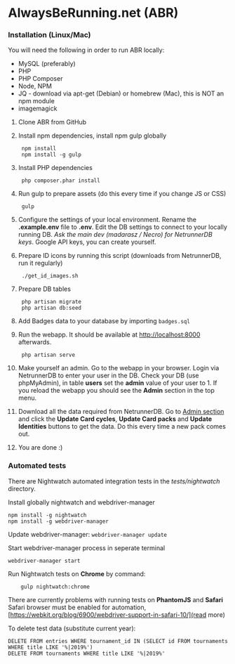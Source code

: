 # AlwaysBeRunning.net (ABR)

### Installation (Linux/Mac)

You will need the following in order to run ABR locally:
- MySQL (preferably)
- PHP
- PHP Composer
- Node, NPM
- JQ - download via apt-get (Debian) or homebrew (Mac), this is NOT an npm module
- imagemagick

1. Clone ABR from GitHub
2. Install npm dependencies, install npm gulp globally

        npm install
        npm install -g gulp

3. Install PHP dependencies

        php composer.phar install

4. Run gulp to prepare assets (do this every time if you change JS or CSS)

        gulp

5. Configure the settings of your local environment. Rename the **.example.env** file to **.env**. Edit the DB settings to connect to your locally running DB. *Ask the main dev (madarasz / Necro) for NetrunnerDB keys*.
Google API keys, you can create yourself.
6. Prepare ID icons by running this script (downloads from NetrunnerDB, run it regularly)

        ./get_id_images.sh

7. Prepare DB tables

        php artisan migrate
        php artisan db:seed

8. Add Badges data to your database by importing `badges.sql`

9. Run the webapp. It should be available at [http://localhost:8000](http://localhost:8000) afterwards.

        php artisan serve

10. Make yourself an admin. Go to the webapp in your browser. Login via NetrunnerDB to enter your user in the DB. Check your DB (use phpMyAdmin), in table **users** set the **admin** value of your user to 1. If you reload the webapp you should see the **Admin** section in the top menu.

12. Download all the data required from NetrunnerDB. Go to [Admin section](http://localhost:8000/admin) and click the **Update Card cycles**, **Update Card packs** and **Update Identities** buttons to get the data. Do this every time a new pack comes out.

13. You are done :)

### Automated tests

There are Nightwatch automated integration tests in the *tests/nightwatch* directory.

Install globally nightwatch and webdriver-manager
```
npm install -g nightwatch
npm install -g webdriver-manager
```

Update webdriver-manager: `webdriver-manager update`

Start webdriver-manager process in seperate terminal
```
webdriver-manager start
```

Run Nightwatch tests on **Chrome** by command:

        gulp nightwatch:chrome
        
There are currently problems with running tests on **PhantomJS** and **Safari**
Safari browser must be enabled for automation, [https://webkit.org/blog/6900/webdriver-support-in-safari-10/](read more)

To delete test data (substitute current year):
```
DELETE FROM entries WHERE tournament_id IN (SELECT id FROM tournaments WHERE title LIKE '%|2019%')
DELETE FROM tournaments WHERE title LIKE '%|2019%'
```